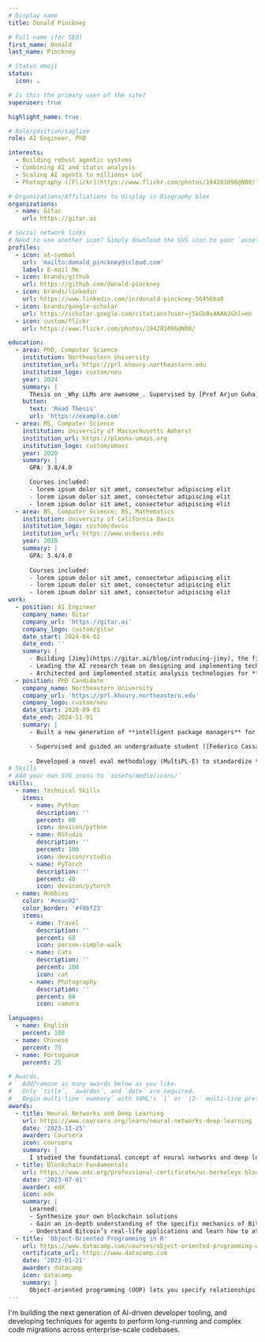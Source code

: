 ```yaml
---
# Display name
title: Donald Pinckney

# Full name (for SEO)
first_name: Donald
last_name: Pinckney

# Status emoji
status:
  icon: ☕️

# Is this the primary user of the site?
superuser: true

highlight_name: true

# Role/position/tagline
role: AI Engineer, PhD

interests:
  - Building robust agentic systems
  - Combining AI and static analysis
  - Scaling AI agents to millions+ LoC
  - Photography ([Flickr](https://www.flickr.com/photos/194281096@N08/)) and spending time with my cats.

# Organizations/Affiliations to display in Biography blox
organizations:
  - name: Gitar
    url: https://gitar.ai

# Social network links
# Need to use another icon? Simply download the SVG icon to your `assets/media/icons/` folder.
profiles:
  - icon: at-symbol
    url: 'mailto:donald_pinckney@icloud.com'
    label: E-mail Me
  - icon: brands/github
    url: https://github.com/donald-pinckney
  - icon: brands/linkedin
    url: https://www.linkedin.com/in/donald-pinckney-56456ba8
  - icon: brands/google-scholar
    url: https://scholar.google.com/citations?user=j5kGb8sAAAAJ&hl=en
  - icon: custom/flickr
    url: https://www.flickr.com/photos/194281096@N08/

education:
  - area: PhD, Computer Science
    institution: Northeastern University
    institution_url: https://prl.khoury.northeastern.edu
    institution_logo: custom/neu
    year: 2024
    summary: |
      Thesis on _Why LLMs are awesome_. Supervised by [Prof Arjun Guha](https://www.khoury.northeastern.edu/home/arjunguha/main/home/). Presented papers at 5 IEEE conferences with the contributions being published in 2 Springer journals.
    button:
      text: 'Read Thesis'
      url: 'https://example.com'
  - area: MS, Computer Science
    institution: University of Massachusetts Amherst
    institution_url: https://plasma-umass.org
    institution_logo: custom/umass
    year: 2020
    summary: |
      GPA: 3.8/4.0

      Courses included:
      - lorem ipsum dolor sit amet, consectetur adipiscing elit
      - lorem ipsum dolor sit amet, consectetur adipiscing elit
      - lorem ipsum dolor sit amet, consectetur adipiscing elit
  - area: BS, Computer Science; BS, Mathematics
    institution: University of California Davis
    institution_logo: custom/davis
    institution_url: https://www.ucdavis.edu
    year: 2018
    summary: |
      GPA: 3.4/4.0
      
      Courses included:
      - lorem ipsum dolor sit amet, consectetur adipiscing elit
      - lorem ipsum dolor sit amet, consectetur adipiscing elit
      - lorem ipsum dolor sit amet, consectetur adipiscing elit
work:
  - position: AI Engineer
    company_name: Gitar
    company_url: 'https://gitar.ai'
    company_logo: custom/gitar
    date_start: 2024-04-01
    date_end: ''
    summary: |
      - Building [Jimy](https://gitar.ai/blog/introducing-jimy), the first AI coding agent which leverages deep static analysis and source code-level optimization algorithms to **scale agentic AI to massive enterprise codebases while minimizing hallucinations**.
      - Leading the AI research team on designing and implementing techniques for **bridging core compiler algorithms with generative AI** in Jimy. 
      - Architected and implemented static analysis technologies for **automated code refactoring solutions** for enterprise clients, including multiple **Fortune 500 companies**.
  - position: PhD Candidate
    company_name: Northeastern University
    company_url: 'https://prl.khoury.northeastern.edu'
    company_logo: custom/neu
    date_start: 2020-09-01
    date_end: 2024-11-01
    summary: |
      - Built a new generation of **intelligent package managers** for JavaScript and Python based on combining **deterministic constraint solving algorithms** with **generative AI** to automatically fix common developer issues, such as solving runtime errors, patching security vulnerabilities and reducing code size.

      - Supervised and guided an undergraduate student ([Federico Cassano](https://federico.codes)) in building a **distributed system** using **relational databases** and **container orchestration** to archive every **NPM** package (over 36 million, 20+ TB) with low-latency (<1 min) within a large (50,000 CPU core) **high-performance computing** (HPC) cluster. 
      
      - Developed a novel eval methodology (MultiPL-E) to standardize the **evaluation of large language model (LLM) code generation** across 19 programming languages, which is used extensively by researchers at **Hugging Face**, ServiceNow, IBM Research and SAP.
# Skills
# Add your own SVG icons to `assets/media/icons/`
skills:
  - name: Technical Skills
    items:
      - name: Python
        description: ''
        percent: 80
        icon: devicon/python
      - name: RStudio
        description: ''
        percent: 100
        icon: devicon/rstudio
      - name: PyTorch
        description: ''
        percent: 40
        icon: devicon/pytorch
  - name: Hobbies
    color: '#eeac02'
    color_border: '#f0bf23'
    items:
      - name: Travel
        description: ''
        percent: 60
        icon: person-simple-walk
      - name: Cats
        description: ''
        percent: 100
        icon: cat
      - name: Photography
        description: ''
        percent: 80
        icon: camera

languages:
  - name: English
    percent: 100
  - name: Chinese
    percent: 75
  - name: Portuguese
    percent: 25

# Awards.
#   Add/remove as many awards below as you like.
#   Only `title`, `awarder`, and `date` are required.
#   Begin multi-line `summary` with YAML's `|` or `|2-` multi-line prefix and indent 2 spaces below.
awards:
  - title: Neural Networks and Deep Learning
    url: https://www.coursera.org/learn/neural-networks-deep-learning
    date: '2023-11-25'
    awarder: Coursera
    icon: coursera
    summary: |
      I studied the foundational concept of neural networks and deep learning. By the end, I was familiar with the significant technological trends driving the rise of deep learning; build, train, and apply fully connected deep neural networks; implement efficient (vectorized) neural networks; identify key parameters in a neural network’s architecture; and apply deep learning to your own applications.
  - title: Blockchain Fundamentals
    url: https://www.edx.org/professional-certificate/uc-berkeleyx-blockchain-fundamentals
    date: '2023-07-01'
    awarder: edX
    icon: edx
    summary: |
      Learned:
      - Synthesize your own blockchain solutions
      - Gain an in-depth understanding of the specific mechanics of Bitcoin
      - Understand Bitcoin’s real-life applications and learn how to attack and destroy Bitcoin, Ethereum, smart contracts and Dapps, and alternatives to Bitcoin’s Proof-of-Work consensus algorithm
  - title: 'Object-Oriented Programming in R'
    url: https://www.datacamp.com/courses/object-oriented-programming-with-s3-and-r6-in-r
    certificate_url: https://www.datacamp.com
    date: '2023-01-21'
    awarder: datacamp
    icon: datacamp
    summary: |
      Object-oriented programming (OOP) lets you specify relationships between functions and the objects that they can act on, helping you manage complexity in your code. This is an intermediate level course, providing an introduction to OOP, using the S3 and R6 systems. S3 is a great day-to-day R programming tool that simplifies some of the functions that you write. R6 is especially useful for industry-specific analyses, working with web APIs, and building GUIs.
---
```


I'm building the next generation of AI-driven developer tooling, and developing techniques for agents to perform long-running and complex code migrations across enterprise-scale codebases.